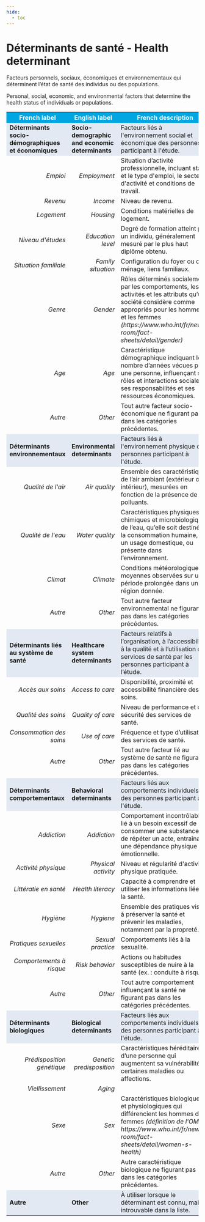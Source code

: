 ```yaml
---
hide:
  - toc
---
```


# Déterminants de santé - Health determinant
Facteurs personnels, sociaux, économiques et environnementaux qui déterminent l’état de santé des individus ou des populations.

Personal, social, economic, and environmental factors that determine the health status of individuals or populations.
<table>
  <tr BGCOLOR="#00a6e2">
    <th style="color:#FFFFFF;">French label</th>
    <th style="color:#FFFFFF;">English label</th>
    <th style="color:#FFFFFF;">French description</th>
    <th style="color:#FFFFFF;">English description</th>
  </tr>
  <tr  BGCOLOR="#e2e9f2">
    <td><b>Déterminants socio-démographiques et économiques</td>
    <td><b>Socio-demographic and economic determinants</td>
    <td>Facteurs liés à l'environnement social et économique des personnes participant à l'étude.</td>
    <td>Factors related to the social and economic environment of the study participants.</td>
  </tr>
  <tr>
    <td align=right><i>Emploi</i></td>
    <td align=right><i>Employment</i></td>
    <td>Situation d’activité professionnelle, incluant statut et le type d'emploi, le secteur d'activité et conditions de travail.</td>
    <td>Professional activity situation, including employment status and type of job, sector of activity, and working conditions.</td>
  </tr>
  <tr>
    <td align=right><i>Revenu</i></td>
    <td align=right><i>Income</i></td>
    <td>Niveau de revenu.</td>
    <td>Income level.</td>
  </tr>
  <tr>
    <td align=right><i>Logement</i></td>
    <td align=right><i>Housing</i></td>
    <td>Conditions matérielles de logement.</td>
    <td>Material conditions of housing.</td>
  </tr>
  <tr>
    <td align=right><i>Niveau d'études</i></td>
    <td align=right><i>Education level</i></td>
    <td>Degré de formation atteint par un individu, généralement mesuré par le plus haut diplôme obtenu.</td>
    <td>Level of education attained by an individual, generally measured by the highest qualification obtained.</td>
  </tr>
    <tr>
    <td align=right><i>Situation familiale</i></td>
    <td align=right><i>Family situation</i></td>
    <td>Configuration du foyer ou du ménage, liens familiaux.</td>
    <td>Household or family configuration, family ties.</td>
  </tr>
    <tr>
    <td align=right><i>Genre</i></td>
    <td align=right><i>Gender</i></td>
    <td>Rôles déterminés socialement par les comportements, les activités et les attributs qu’une société considère comme appropriés pour les hommes et les femmes <i>(https://www.who.int/fr/news-room/fact-sheets/detail/gender)</i></td>
    <td>Roles determined socially by the behaviours, activities and attributes that a society considers appropriate for men and women <i>(https://www.who.int/fr/news-room/fact-sheets/detail/gender)</i></td>
  </tr>
    <tr>
    <td align=right><i>Age</i></td>
    <td align=right><i>Age</i></td>
    <td>Caractéristique démographique indiquant le nombre d’années vécues par une personne, influençant ses rôles et interactions sociales, ses responsabilités et ses ressources économiques.</td>
    <td>A demographic characteristic indicating the number of years a person has lived, influencing their social roles and interactions, responsibilities and economic resources.</td>
  </tr>
    <tr>
    <td align=right><i>Autre</i></td>
    <td align=right><i>Other</i></td>
    <td>Tout autre facteur socio-économique ne figurant pas dans les catégories précédentes.</td>
    <td>Other socioeconomic factors not included in the previous categories.</td>
  </tr>
    <tr BGCOLOR="#e2e9f2">
    <td><b>Déterminants environnementaux</b></td>
    <td><b>Environmental determinants</b></td>
    <td>Facteurs liés à l'environnement physique des personnes participant à l'étude.</td>
    <td>Factors related to the physical environment of the study participants.</td>
  </tr>
    <tr>
    <td align=right><i>Qualité de l'air</i></td>
    <td align=right><i>Air quality</i></td>
    <td>Ensemble des caractéristiques de l’air ambiant (extérieur ou intérieur), mesurées en fonction de la présence de polluants.</td>
    <td>All characteristics of ambient air (outdoor or indoor), measured in terms of the presence of pollutants.</td>
  </tr>
    <tr>
    <td align=right><i>Qualité de l'eau</i></td>
    <td align=right><i>Water quality</i></td>
    <td>Caractéristiques physiques, chimiques et microbiologiques de l’eau, qu’elle soit destinée à la consommation humaine, à un usage domestique, ou présente dans l’environnement.</td>
    <td>Physical, chemical and microbiological characteristics of water, whether intended for human consumption, domestic use, or present in the environment.</td>
  </tr>
    <tr>
    <td align=right><i>Climat</i></td>
    <td align=right><i>Climate</i></td>
    <td>Conditions météorologiques moyennes observées sur une période prolongée dans une région donnée. </td>
    <td>Average weather conditions observed over an extensiv period in a given region. </td>
  </tr>
    <tr>
    <td align=right><i>Autre</i></td>
    <td align=right><i>Other</i></td>
    <td>Tout autre facteur environnemental ne figurant pas dans les catégories précédentes.</td>
    <td>Any other environmental factor not included in the previous categories.</td>
  </tr>
    </tr>
    <tr BGCOLOR="#e2e9f2">
    <td><b>Déterminants liés au système de santé</b></td>
    <td><b>Healthcare system determinants</b></td>
    <td>Facteurs relatifs à l’organisation, à l’accessibilité, à la qualité et à l’utilisation des services de santé par les personnes participant à l’étude.</td>
    <td>Factors related to the organisation, accessibility, quality and use of health services by study participants.</td>
  </tr>
    <tr>
    <td align=right><i>Accès aux soins</i></td>
    <td align=right><i>Access to care</i></td>
    <td>Disponibilité, proximité et accessibilité financière des soins.</td>
    <td>Availability, proximity, and affordability of healthcare.</td>
  </tr>
    <tr>
    <td align=right><i>Qualité des soins</i></td>
    <td align=right><i>Quality of care</i></td>
    <td>Niveau de performance et de sécurité des services de santé.</td>
    <td>Performance and safety level of healthcare services.</td>
  </tr>
    <tr>
    <td align=right><i>Consommation des soins</i></td>
    <td align=right><i>Use of care</i></td>
    <td>Fréquence et type d’utilisation des services de santé.</td>
    <td>Frequency and type of healthcare service use.</td>
  </tr>
    <tr>
    <td align=right><i>Autre</i></td>
    <td align=right><i>Other</i></td>
    <td>Tout autre facteur lié au système de santé ne figurant pas dans les catégories précédentes.</td>
    <td>Any other factor related to the healthcare system not included in the previous categories.</td>
  </tr>
  </tr>
    <tr BGCOLOR="#e2e9f2">
    <td><b>Déterminants comportementaux</b></td>
    <td><b>Behavioral determinants</b></td>
    <td>Facteurs liés aux comportements individuels des personnes participant à l'étude.</td>
    <td>Factor related to individual behavior of the study participants.</td>
  </tr>
      <tr>
    <td align=right><i>Addiction</i></td>
    <td align=right><i>Addiction</i></td>
    <td>Comportement incontrôlable lié à un besoin excessif de consommer une substance ou de répéter un acte, entraînant une dépendance physique et émotionnelle.</td>
    <td>Uncontrollable behaviour linked to an excessive need to consume a substance or repeat an act, leading to physical and emotional dependence.</td>
  </tr>
      <tr>
    <td align=right><i>Activité physique</i></td>
    <td align=right><i>Physical activity</i></td>
    <td>Niveau et régularité d'activité physique pratiquée.</td>
    <td>Level and regularity of physical activity.</td>
  </tr>
      <tr>
    <td align=right><i>Littératie en santé</i></td>
    <td align=right><i>Health literacy</i></td>
    <td>Capacité à comprendre et utiliser les informations liées à la santé.</td>
    <td>Ability to understand and use health-related information.</td>
  </tr>
      <tr>
    <td align=right><i>Hygiène</i></td>
    <td align=right><i>Hygiene</i></td>
    <td>Ensemble des pratiques visant à préserver la santé et prévenir les maladies, notamment par la propreté.</td>
    <td>Practices that maintain health and prevent disease, especially through cleanliness.</td>
  </tr>
      <tr>
    <td align=right><i>Pratiques sexuelles</i></td>
    <td align=right><i>Sexual practice</i></td>
    <td>Comportements liés à la sexualité.</td>
    <td>Behaviours related to sexuality.</td>
  </tr>
      <tr>
    <td align=right><i>Comportements à risque</i></td>
    <td align=right><i>Risk behavior</i></td>
    <td>Actions ou habitudes susceptibles de nuire à la santé (ex. : conduite à risque).</td>
    <td>Actions or habits that may be harmful to health (e.g., risky driving).</td>
  </tr>
    <tr>
    <td align=right><i>Autre</i></td>
    <td align=right><i>Other</i></td>
    <td>Tout autre comportement influençant la santé ne figurant pas dans les catégories précédentes.</td>
    <td>Any other health-related behavior not included in the previous categories.</td>
  </tr>
    <tr BGCOLOR="#e2e9f2">
    <td><b>Déterminants biologiques</b></td>
    <td><b>Biological determinants</b></td>
    <td>Facteurs liés aux comportements individuels des personnes participant à l'étude.</td>
    <td>Factor related to individual behavior of the study participants.</td>
  </tr>
      <tr>
    <td align=right><i>Prédisposition génétique</i></td>
    <td align=right><i>Genetic predisposition</i></td>
    <td>Caractéristiques héréditaires d’une personne qui augmentent sa vulnérabilité à certaines maladies ou affections.</td>
    <td>Hereditary characteristics of a person that increase their vulnerability to certain diseases or conditions.</td>
  </tr>
      <tr>
    <td align=right><i>Viellissement</i></td>
    <td align=right><i>Aging</i></td>
    <td></td>
    <td></td>
  </tr>
      <tr>
    <td align=right><i>Sexe</i></td>
    <td align=right><i>Sex</i></td>
    <td>Caractéristiques biologiques et physiologiques qui différencient les hommes des femmes <i>(définition de l'OMS - https://www.who.int/fr/news-room/fact-sheets/detail/women-s-health)</i></td>
    <td>Biological and physiological characteristics that differentiate men from women <i>(WHO definition - https://www.who.int/fr/news-room/fact-sheets/detail/women-s-health)</i></td>
  </tr>
      <tr>
    <td align=right><i>Autre</i></td>
    <td align=right><i>Other</i></td>
    <td>Autre caractéristique biologique ne figurant pas dans les catégories précédentes.</td>
    <td>Any other biological characteristic not included in the previous categories.</td>
  </tr>
    <tr BGCOLOR="#e2e9f2">
    <td><b>Autre</b></td>
    <td><b>Other</b></td>
    <td>À utiliser lorsque le déterminant est connu, mais introuvable dans la liste.</td>
    <td>Use when the determinant is known but cannot be found in the list.</td>
  </tr>
</table>
